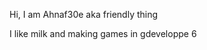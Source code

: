 Hi, I am Ahnaf30e aka friendly thing

I like milk and making games in gdeveloppe 6
<!---
Ahnaf30e/Ahnaf30e is a ✨ special ✨ repository because its `README.md` (this file) appears on your GitHub profile.
You can click the Preview link to take a look at your changes.
--->
